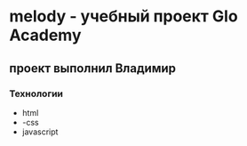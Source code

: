 # melody -  учебный проект Glo Academy
## проект выполнил Владимир

###  Технологии
- html
- -css
- javascript
